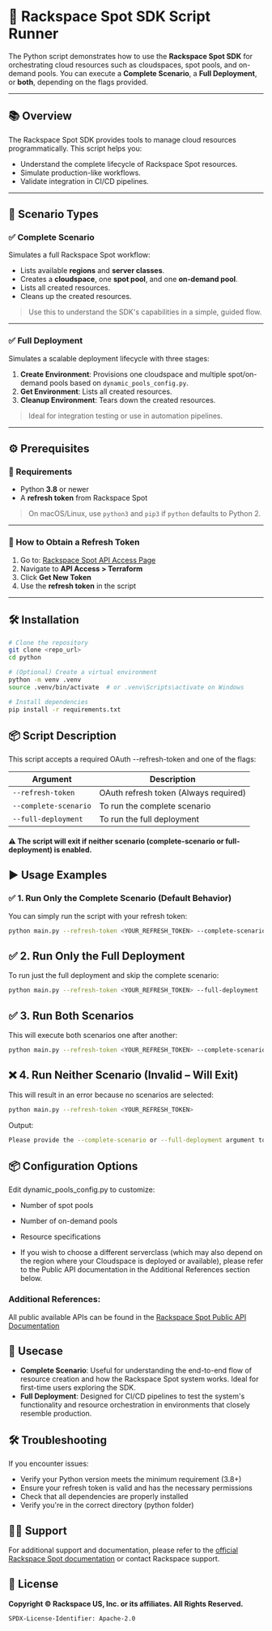 # 🚀 Rackspace Spot SDK Script Runner

The Python script demonstrates how to use the **Rackspace Spot SDK** for orchestrating cloud resources such as cloudspaces, spot pools, and on-demand pools. You can execute a **Complete Scenario**, a **Full Deployment**, or **both**, depending on the flags provided.

---

## 📚 Overview

The Rackspace Spot SDK provides tools to manage cloud resources programmatically. This script helps you:

- Understand the complete lifecycle of Rackspace Spot resources.
- Simulate production-like workflows.
- Validate integration in CI/CD pipelines.

---

## 🧪 Scenario Types

### ✅ Complete Scenario

Simulates a full Rackspace Spot workflow:

- Lists available **regions** and **server classes**.
- Creates a **cloudspace**, one **spot pool**, and one **on-demand pool**.
- Lists all created resources.
- Cleans up the created resources.

> Use this to understand the SDK's capabilities in a simple, guided flow.

---

### ✅ Full Deployment

Simulates a scalable deployment lifecycle with three stages:

1. **Create Environment**: Provisions one cloudspace and multiple spot/on-demand pools based on `dynamic_pools_config.py`.
2. **Get Environment**: Lists all created resources.
3. **Cleanup Environment**: Tears down the created resources.

> Ideal for integration testing or use in automation pipelines.

---

## ⚙️ Prerequisites

### 🔧 Requirements

- Python **3.8** or newer
- A **refresh token** from Rackspace Spot

> On macOS/Linux, use `python3` and `pip3` if `python` defaults to Python 2.

---

### 🔑 How to Obtain a Refresh Token

1. Go to: [Rackspace Spot API Access Page](https://spot.rackspace.com/ui/api-access/terraform)
2. Navigate to **API Access > Terraform**
3. Click **Get New Token**
4. Use the **refresh token** in the script

---

## 🛠️ Installation

```bash
# Clone the repository
git clone <repo_url>
cd python

# (Optional) Create a virtual environment
python -m venv .venv
source .venv/bin/activate  # or .venv\Scripts\activate on Windows

# Install dependencies
pip install -r requirements.txt
```

## 📦 Script Description
This script accepts a required OAuth --refresh-token and one of the flags:

| Argument                 | Description                               
| ------------------------ | -----------------------------------------
| `--refresh-token`        | OAuth refresh token (Always required)
| `--complete-scenario`    | To run the complete scenario 
| `--full-deployment`      | To run the full deployment


#### ⚠️ The script will exit if neither scenario (complete-scenario or full-deployment) is enabled.

## ▶️ Usage Examples
### ✅ 1. Run Only the Complete Scenario (Default Behavior)
You can simply run the script with your refresh token:

```bash
python main.py --refresh-token <YOUR_REFRESH_TOKEN> --complete-scenario
```

## ✅ 2. Run Only the Full Deployment
To run just the full deployment and skip the complete scenario:

```bash
python main.py --refresh-token <YOUR_REFRESH_TOKEN> --full-deployment
```

## ✅ 3. Run Both Scenarios
This will execute both scenarios one after another:

```bash
python main.py --refresh-token <YOUR_REFRESH_TOKEN> --complete-scenario --full-deployment
```

## ❌ 4. Run Neither Scenario (Invalid – Will Exit)
This will result in an error because no scenarios are selected:

```bash
python main.py --refresh-token <YOUR_REFRESH_TOKEN>
```
Output:

```bash 
Please provide the --complete-scenario or --full-deployment argument to run the examples.
```

## 📦 Configuration Options
Edit dynamic_pools_config.py to customize:

- Number of spot pools

- Number of on-demand pools

- Resource specifications

- If you wish to choose a different serverclass (which may also depend on the region where your Cloudspace is deployed or available), please refer to the Public API documentation in the Additional References section below.

### Additional References:
All public available APIs can be found in the [Rackspace Spot Public API Documentation](https://spot.rackspace.com/docs/rackspace-spot-public-api)

## 🧩 Usecase
- **Complete Scenario**: Useful for understanding the end-to-end flow of resource creation and how the Rackspace Spot system works. Ideal for first-time users exploring the SDK.
- **Full Deployment**: Designed for CI/CD pipelines to test the system's functionality and resource orchestration in environments that closely resemble production.

## 🛠️ Troubleshooting
If you encounter issues:

- Verify your Python version meets the minimum requirement (3.8+)
- Ensure your refresh token is valid and has the necessary permissions
- Check that all dependencies are properly installed
- Verify you're in the correct directory (python folder)

## 🧑‍💻 Support
For additional support and documentation, please refer to the [official Rackspace Spot documentation](https://spot.rackspace.com/docs/en) or contact Rackspace support.

## 📜 License
**Copyright © Rackspace US, Inc. or its affiliates. All Rights Reserved.**  

`SPDX-License-Identifier: Apache-2.0`
